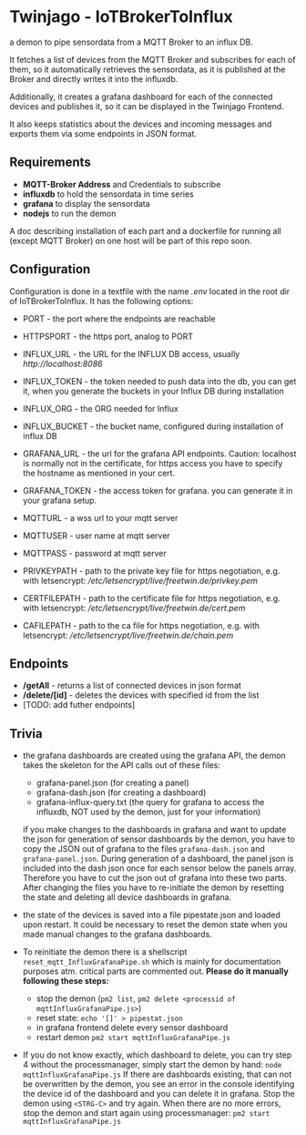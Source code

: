 # Twinjago - IoTBrokerToInflux

a demon to pipe sensordata from a MQTT Broker to an influx DB.

It fetches a list of devices from the MQTT Broker and subscribes for each of them, so it automatically retrieves the sensordata, as it is published at the Broker and directly writes it into the influxdb.

Additionally, it creates a grafana dashboard for each of the connected devices and publishes it, so it can be displayed in the Twinjago Frontend.

It also keeps statistics about the devices and incoming messages and exports them via some endpoints in JSON format.


## Requirements
- **MQTT-Broker Address** and Credentials to subscribe
- **influxdb** to hold the sensordata in time series
- **grafana** to display the sensordata
- **nodejs** to run the demon

A doc describing installation of each part and a dockerfile for running all (except MQTT Broker) on one host will be part of this repo soon.

## Configuration

Configuration is done in a textfile with the name *.env* located in the root dir of IoTBrokerToInflux. It has the following options:
- PORT - the port where the endpoints are reachable
- HTTPSPORT - the https port, analog to PORT

- INFLUX_URL - the URL for the INFLUX DB access, usually _http://localhost:8086_
- INFLUX_TOKEN - the token needed to push data into the db, you can get it, when you generate the buckets in your Influx DB during installation
- INFLUX_ORG - the ORG needed for Influx
- INFLUX_BUCKET - the bucket name, configured during installation of influx DB

- GRAFANA_URL - the url for the grafana API endpoints. Caution: localhost is normally not in the certificate, for https access you have to specify the hostname as mentioned in your cert.
- GRAFANA_TOKEN - the access token for grafana. you can generate it in your grafana setup.

- MQTTURL - a wss url to your mqtt server
- MQTTUSER - user name at mqtt server
- MQTTPASS - password at mqtt server

- PRIVKEYPATH - path to the private key file for https negotiation, e.g. with letsencrypt: _/etc/letsencrypt/live/freetwin.de/privkey.pem_
- CERTFILEPATH - path to the certificate file for https negotiation, e.g. with letsencrypt: _/etc/letsencrypt/live/freetwin.de/cert.pem_
- CAFILEPATH - path to the ca file for https negotiation, e.g. with letsencrypt: _/etc/letsencrypt/live/freetwin.de/chain.pem_


## Endpoints

- **/getAll** - returns a list of connected devices in json format
- **/delete/[id]** - deletes the devices with specified id from the list
- \[TODO: add futher endpoints\]


## Trivia

- the grafana dashboards are created using the grafana API, the demon takes the skeleton for the API calls out of these files:
  + grafana-panel.json (for creating a panel)
  + grafana-dash.json (for creating a dashboard)
  + grafana-influx-query.txt (the query for grafana to access the influxdb, NOT used by the demon, just for your information)
  
  if you make changes to the dashboards in grafana and want to update the json for generation of sensor dashboards by the demon, you have to copy the JSON out of grafana to the files ``grafana-dash.json`` and ``grafana-panel.json``.
  During generation of a dashboard, the panel json is included into the dash json once for each sensor below the panels array. Therefore you have to cut the json out of grafana into these two parts.
  After changing the files you have to re-initiate the demon by resetting the state and deleting all device dashboards in grafana.

- the state of the devices is saved into a file pipestate.json and loaded upon restart. It could be necessary to reset the demon state when you made manual changes to the grafana dashboards.

- To reinitiate the demon there is a shellscript ``reset_mqtt_InfluxGrafanaPipe.sh`` which is mainly for documentation purposes atm. critical parts are commented out.
  __Please do it manually following these steps:__
  + stop the demon (``pm2 list``, ``pm2 delete <processid of mqttInfluxGrafanaPipe.js>``)
  + reset state: ``echo '[]' > pipestat.json``
  + in grafana frontend delete every sensor dashboard
  + restart demon ``pm2 start mqttInfluxGrafanaPipe.js``

- If you do not know exactly, which dashboard to delete, you can try step 4 without the processmanager, simply start the demon by hand: ``node mqttInfluxGrafanaPipe.js``
If there are dashboards existing, that can not be overwritten by the demon, you see an error in the console identifying the device id of the dashboard and you can delete it in grafana. Stop the demon using ``<STRG-C>`` and try again.
When there are no more errors, stop the demon and start again using processmanager: ``pm2 start mqttInfluxGrafanaPipe.js``


